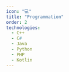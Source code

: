 ```yaml
---
icon: "💻"
title: "Programmation"
order: 2
technologies:
  - C++
  - C#
  - Java
  - Python
  - PHP
  - Kotlin
---
```

